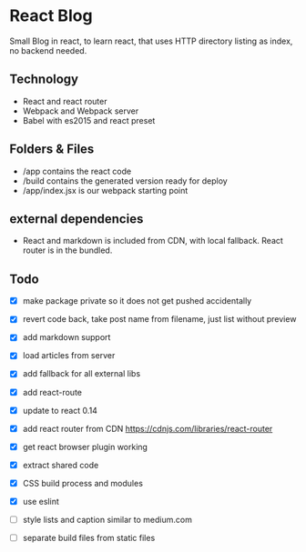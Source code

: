 # React Blog
Small Blog in react, to learn react, that uses HTTP directory listing as index, no backend needed.

## Technology
* React and react router
* Webpack and Webpack server
* Babel with es2015 and react preset

## Folders & Files
* /app contains the react code
* /build contains the generated version ready for deploy
* /app/index.jsx is our webpack starting point

## external dependencies
* React and markdown is included from CDN, with local fallback. React router is in the bundled.

## Todo
- [X] make package private so it does not get pushed accidentally
- [X] revert code back, take post name from filename, just list without preview
- [X] add markdown support
- [X] load articles from server
- [X] add fallback for all external libs
- [X] add react-route
- [X] update to react 0.14
- [X] add react router from CDN https://cdnjs.com/libraries/react-router
- [X] get react browser plugin working
- [X] extract shared code
- [X] CSS build process and modules
- [X] use eslint
- [ ] style lists and caption similar to medium.com
- [ ] separate build files from static files





